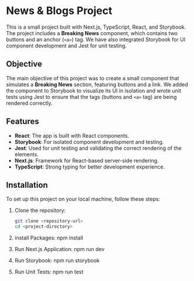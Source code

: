 
# News & Blogs Project

This is a small project built with Next.js, TypeScript, React, and Storybook. The project includes a **Breaking News** component, which contains two buttons and an anchor (`<a>`) tag. We have also integrated Storybook for UI component development and Jest for unit testing.

## Objective
The main objective of this project was to create a small component that simulates a **Breaking News** section, featuring buttons and a link. We added the component to Storybook to visualize its UI in isolation and wrote unit tests using Jest to ensure that the tags (buttons and `<a>` tag) are being rendered correctly.

## Features
- **React**: The app is built with React components.
- **Storybook**: For isolated component development and testing.
- **Jest**: Used for unit testing and validating the correct rendering of the elements.
- **Next.js**: Framework for React-based server-side rendering.
- **TypeScript**: Strong typing for better development experience.

## Installation

To set up this project on your local machine, follow these steps:

1. Clone the repository:

   ```bash
   git clone <repository-url>
   cd <project-directory>

2. install Packages:
   npm install

3. Run Next.js Application:
   npm run dev

4. Run Storybook:
   npm run storybook

5. Run Unit Tests:
   npm run test



   
